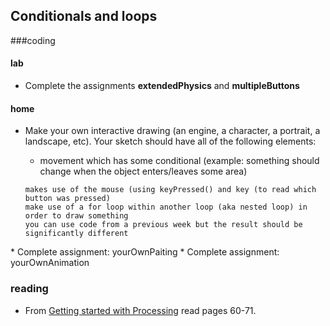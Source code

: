 ## Conditionals and loops

###coding

#### lab
<ul>
	<li>Complete the assignments <strong>extendedPhysics</strong> and <strong>multipleButtons</strong></li>
</ul>

#### home
<ul>
	<li>Make your own interactive drawing (an engine, a character, a portrait, a landscape, etc). Your sketch should have all of the following elements:</li>
	<ul>
		<li>movement which has some conditional (example: something should change when the object enters/leaves some area) </li>
	</ul>

    
    makes use of the mouse (using keyPressed() and key (to read which button was pressed)
    make use of a for loop within another loop (aka nested loop) in order to draw something
    you can use code from a previous week but the result should be significantly different

</ul>
* Complete assignment: yourOwnPaiting
* Complete assignment: yourOwnAnimation

### reading 
<ul>
	<li>From <a href="http://www.artech.cc/_class_material_/books/Getting_Started_with_Processing.pdf"> Getting started with Processing</a> read pages 60-71.</li>
</ul>
